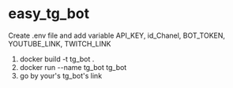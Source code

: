 # easy_tg_bot
Create .env file and add variable API_KEY, id_Chanel, BOT_TOKEN, YOUTUBE_LINK, TWITCH_LINK
1. docker build -t tg_bot .
2. docker run --name tg_bot tg_bot
3. go by your's tg_bot's link
